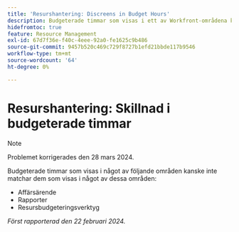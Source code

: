 ```yaml
---
title: 'Resurshantering: Discreens in Budget Hours'
description: Budgeterade timmar som visas i ett av Workfront-områdena kanske inte matchar dem som visas i ett annat område.
hidefromtoc: true
feature: Resource Management
exl-id: 67d7f36e-f40c-4eee-92a0-fe1625c9b486
source-git-commit: 9457b520c469c729f8727b1efd21bbde117b9546
workflow-type: tm+mt
source-wordcount: '64'
ht-degree: 0%

---
```


# Resurshantering: Skillnad i budgeterade timmar

>[!NOTE]
>
>Problemet korrigerades den 28 mars 2024.

Budgeterade timmar som visas i något av följande områden kanske inte matchar dem som visas i något av dessa områden:

* Affärsärende
* Rapporter
* Resursbudgeteringsverktyg

_Först rapporterad den 22 februari 2024._
